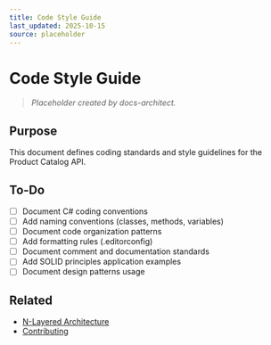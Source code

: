 ```yaml
---
title: Code Style Guide
last_updated: 2025-10-15
source: placeholder
---
```


# Code Style Guide

> _Placeholder created by docs-architect._

## Purpose

This document defines coding standards and style guidelines for the Product Catalog API.

## To-Do

- [ ] Document C# coding conventions
- [ ] Add naming conventions (classes, methods, variables)
- [ ] Document code organization patterns
- [ ] Add formatting rules (.editorconfig)
- [ ] Document comment and documentation standards
- [ ] Add SOLID principles application examples
- [ ] Document design patterns usage

## Related

- [N-Layered Architecture](../01-Architecture/LayeredArchitecture.md)
- [Contributing](./Contributing.md)
